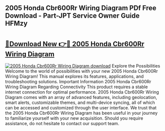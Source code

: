 ## 2005 Honda Cbr600Rr Wiring Diagram PDf Free Download - Part-JPT Service Owner Guide HFMzy

# <h2><a href="http://dfhfyl.blite.top/?on=2005+Honda+Cbr600Rr+Wiring+Diagram">🔗Download New 👉🔴 2005 Honda Cbr600Rr Wiring Diagram</a></h2>

[![2005 Honda Cbr600Rr Wiring Diagram download](https://i.imgur.com/lujVjoI.png)](http://dfhfyl.blite.top/?on=2005+Honda+Cbr600Rr+Wiring+Diagram)
Explore the Possibilities Welcome to the world of possibilities with your new 2005 Honda Cbr600Rr Wiring Diagram! This manual explores its features, applications, and troubleshooting solutions. Important Information 2005 Honda Cbr600Rr Wiring Diagram Regarding Connectivity This product requires a stable internet connection for optimal performance. 2005 Honda Cbr600Rr Wiring Diagram comes with an array of advanced features, including geolocation, smart alerts, customizable themes, and multi-device syncing, all of which can be accessed and customized through the user interface. We trust that the 2005 Honda Cbr600Rr Wiring Diagram has been useful in your journey to familiarize yourself with your new acquisition. Should you require assistance, do not hesitate to contact our support team.
